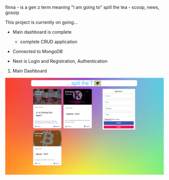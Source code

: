 finna - is a gen z term meaning "I am going to"
spill the tea - scoop, news, gossip

This project is currently on going...

  - Main dashboard is complete
    - complete CRUD application
  
  - Connected to MongoDB

  - Next is Login and Registration, Authentication

  1. Main Dashboard

!["MainDashboard"](https://github.com/enukeWebDev/finna/blob/main/client/src/images/Screen%20Shot%202022-03-08%20at%204.24.17%20PM.png?raw=true)

